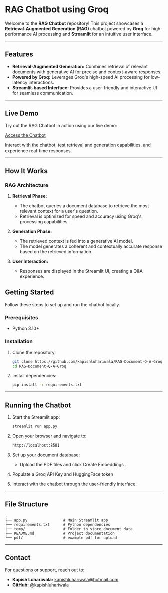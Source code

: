 # RAG Chatbot using Groq

Welcome to the **RAG Chatbot** repository! This project showcases a **Retrieval-Augmented Generation (RAG)** chatbot powered by **Groq** for high-performance AI processing and **Streamlit** for an intuitive user interface.

---

## Features

- **Retrieval-Augmented Generation:** Combines retrieval of relevant documents with generative AI for precise and context-aware responses.
- **Powered by Groq:** Leverages Groq's high-speed AI processing for low-latency interactions.
- **Streamlit-based Interface:** Provides a user-friendly and interactive UI for seamless communication.

---

## Live Demo

Try out the RAG Chatbot in action using our live demo:

[Access the Chatbot](https://rag-chatbot---groq.streamlit.app/)

Interact with the chatbot, test retrieval and generation capabilities, and experience real-time responses.

---

## How It Works

### RAG Architecture

1. **Retrieval Phase:**
   - The chatbot queries a document database to retrieve the most relevant context for a user's question.
   - Retrieval is optimized for speed and accuracy using Groq's processing capabilities.

2. **Generation Phase:**
   - The retrieved context is fed into a generative AI model.
   - The model generates a coherent and contextually accurate response based on the retrieved information.

3. **User Interaction:**
   - Responses are displayed in the Streamlit UI, creating a Q&A experience.

## Getting Started

Follow these steps to set up and run the chatbot locally.

### Prerequisites

- Python 3.10+

### Installation

1. Clone the repository:

   ```bash
   git clone https://github.com/kapishluhariwala/RAG-Document-Q-A-Groq.git
   cd RAG-Document-Q-A-Groq
   ```

2. Install dependencies:

   ```bash
   pip install -r requirements.txt
   ```

---

## Running the Chatbot

1. Start the Streamlit app:

   ```bash
   streamlit run app.py
   ```

2. Open your browser and navigate to:

   ```
   http://localhost:8501
   ```

3. Set up your document database:
   - Upload the PDF files and click Create Embeddings .

4. Populate a Groq API Key and HuggingFace token

5. Interact with the chatbot through the user-friendly interface.

---

## File Structure

```plaintext
.
├── app.py                # Main Streamlit app
├── requirements.txt      # Python dependencies
├── temp/                 # Folder to store document data
├── README.md             # Project documentation
└── pdf/                  # example pdf for upload
```

---

## Contact

For questions or support, reach out to:

- **Kapish Luhariwala:** [kapishluhariwala@hotmail.com](mailto\:kapishluhariwala@hotmail.com)
- **GitHub:** [@kapishluhariwala](https://github.com/kapishluhariwala)


